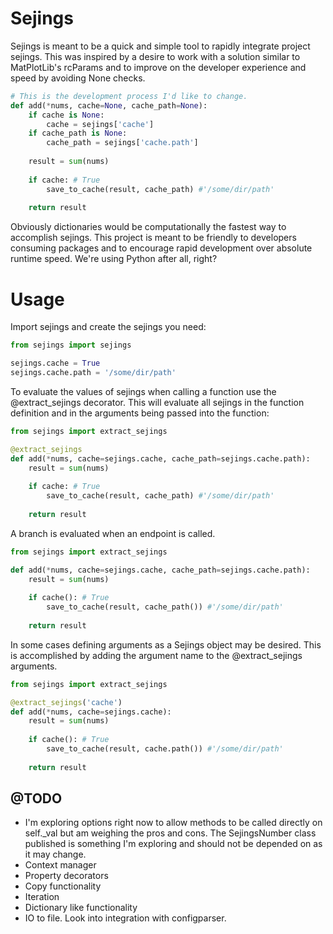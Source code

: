 # Sejings

Sejings is meant to be a quick and simple tool to rapidly integrate 
project sejings. This was inspired by a desire to work with a 
solution similar to MatPlotLib's rcParams and to improve on the 
developer experience and speed by avoiding None checks.

```python
# This is the development process I'd like to change.
def add(*nums, cache=None, cache_path=None):
    if cache is None:
        cache = sejings['cache']
    if cache_path is None:
        cache_path = sejings['cache.path']
    
    result = sum(nums)
    
    if cache: # True
        save_to_cache(result, cache_path) #'/some/dir/path'
    
    return result
```

Obviously dictionaries would be computationally the fastest way to 
accomplish sejings. This project is meant to be friendly to developers 
consuming packages and to encourage rapid development over absolute 
runtime speed. We're using Python after all, right?

# Usage

Import sejings and create the sejings you need:

```python
from sejings import sejings

sejings.cache = True
sejings.cache.path = '/some/dir/path'

```

To evaluate the values of sejings when calling a function
use the @extract_sejings decorator. This will evaluate all 
sejings in the function definition and in the arguments
being passed into the function:

```python
from sejings import extract_sejings

@extract_sejings
def add(*nums, cache=sejings.cache, cache_path=sejings.cache.path):
    result = sum(nums)
    
    if cache: # True
        save_to_cache(result, cache_path) #'/some/dir/path'
    
    return result
```

A branch is evaluated when an endpoint is called.

```python
from sejings import extract_sejings

def add(*nums, cache=sejings.cache, cache_path=sejings.cache.path):
    result = sum(nums)
    
    if cache(): # True
        save_to_cache(result, cache_path()) #'/some/dir/path'
    
    return result
```

In some cases defining arguments as a Sejings object may be
desired. This is accomplished by adding the argument name to the 
@extract_sejings arguments.

```python
from sejings import extract_sejings

@extract_sejings('cache')
def add(*nums, cache=sejings.cache):
    result = sum(nums)
    
    if cache(): # True
        save_to_cache(result, cache.path()) #'/some/dir/path'
    
    return result
```

## @TODO

* I'm exploring options right now to allow methods to be called directly
    on self._val but am weighing the pros and cons. The SejingsNumber
    class published is something I'm exploring and should not be 
    depended on as it may change. 
* Context manager
* Property decorators
* Copy functionality
* Iteration
* Dictionary like functionality
* IO to file. Look into integration with configparser.